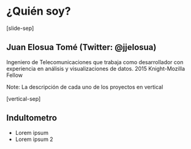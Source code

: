 # ¿Quién soy? <!-- .slide: data-background="#ff0000" -->

[slide-sep]

## Juan Elosua Tomé (Twitter: @jjelosua)

Ingeniero de Telecomunicaciones que trabaja como desarrollador con experiencia en análisis y visualizaciones de datos. 2015 Knight-Mozilla Fellow

Note: La descripción de cada uno de los proyectos en vertical

[vertical-sep]

## Indultometro

* Lorem ipsum <!-- .element: class="fragment" data-fragment-index="1" -->
* Lorem ipsum 2 <!-- .element: class="fragment" data-fragment-index="2" -->